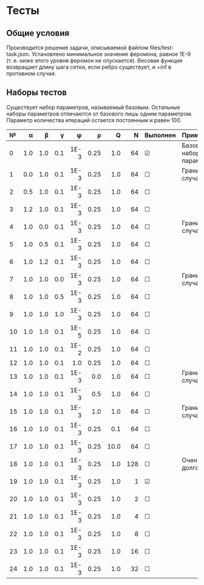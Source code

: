 # Тесты

## Общие условия ##

Производится решение задачи, описываемой файлом files/test-task.json. Установлено минимальное значение феромона, равное 1E-9 (т. е. ниже этого уровня феромон не опускается). Весовая функция возвращает длину шага сетки, если ребро существует, и +inf в противном случае.

## Наборы тестов ##

Существует набор параметров, называемый базовым. Остальные наборы параметров отличаются от базового лишь одним параметром. Параметр количества итераций остается постоянным и равен 100.

| № | &alpha; | &beta; | &gamma; | &phi; | &rho; | Q | N | Выполнен | Примечания |
|:- | ------: | -----: | ------: | ----: | ----: | -:| -:| -------- | :--------- |
|0|1.0|1.0|0.1|1E-3|0.25|1.0|64|&#9745;|Базовый набор параметров|
|1|0.0|1.0|0.1|1E-3|0.25|1.0|64|&#9744;|Граничный случай|
|2|0.5|1.0|0.1|1E-3|0.25|1.0|64|&#9744;||
|3|1.2|1.0|0.1|1E-3|0.25|1.0|64|&#9744;||
|4|1.0|0.0|0.1|1E-3|0.25|1.0|64|&#9744;|Граничный случай|
|5|1.0|0.5|0.1|1E-3|0.25|1.0|64|&#9744;||
|6|1.0|1.2|0.1|1E-3|0.25|1.0|64|&#9744;||
|7|1.0|1.0|0.0|1E-3|0.25|1.0|64|&#9744;|Граничный случай|
|8|1.0|1.0|0.5|1E-3|0.25|1.0|64|&#9744;||
|9|1.0|1.0|1.0|1E-3|0.25|1.0|64|&#9744;||
|10|1.0|1.0|0.1|1E-5|0.25|1.0|64|&#9744;||
|11|1.0|1.0|0.1|1E-2|0.25|1.0|64|&#9744;||
|12|1.0|1.0|0.1|1.0|0.25|1.0|64|&#9744;||
|13|1.0|1.0|0.1|1E-3|0.0|1.0|64|&#9744;|Граничный случай|
|14|1.0|1.0|0.1|1E-3|0.5|1.0|64|&#9744;||
|15|1.0|1.0|0.1|1E-3|1.0|1.0|64|&#9744;|Граничный случай|
|16|1.0|1.0|0.1|1E-3|0.25|0.1|64|&#9744;||
|17|1.0|1.0|0.1|1E-3|0.25|10.0|64|&#9744;||
|18|1.0|1.0|0.1|1E-3|0.25|1.0|128|&#9744;|Очень долго!|
|19|1.0|1.0|0.1|1E-3|0.25|1.0|1|&#9745;||
|20|1.0|1.0|0.1|1E-3|0.25|1.0|2|&#9744;||
|21|1.0|1.0|0.1|1E-3|0.25|1.0|4|&#9744;||
|22|1.0|1.0|0.1|1E-3|0.25|1.0|8|&#9744;||
|23|1.0|1.0|0.1|1E-3|0.25|1.0|16|&#9744;||
|24|1.0|1.0|0.1|1E-3|0.25|1.0|32|&#9744;||

